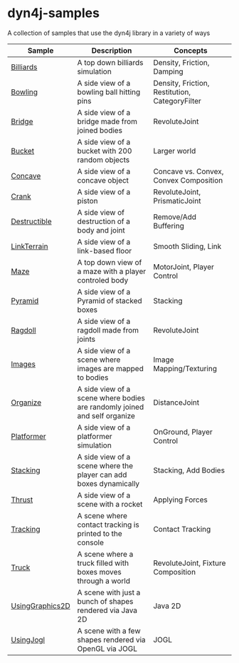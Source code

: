 # dyn4j-samples
A collection of samples that use the dyn4j library in a variety of ways

| Sample | Description | Concepts |
| --- | --- | --- |
| [Billiards](https://github.com/dyn4j/dyn4j-samples/tree/master/src/main/java/org/dyn4j/samples/Billiards.java) | A top down billiards simulation | Density, Friction, Damping |
| [Bowling](https://github.com/dyn4j/dyn4j-samples/tree/master/src/main/java/org/dyn4j/samples/Bowling.java) | A side view of a bowling ball hitting pins | Density, Friction, Restitution, CategoryFilter |
| [Bridge](https://github.com/dyn4j/dyn4j-samples/tree/master/src/main/java/org/dyn4j/samples/Bridge.java) | A side view of a bridge made from joined bodies | RevoluteJoint |
| [Bucket](https://github.com/dyn4j/dyn4j-samples/tree/master/src/main/java/org/dyn4j/samples/Bucket.java) | A side view of a bucket with 200 random objects | Larger world |
| [Concave](https://github.com/dyn4j/dyn4j-samples/tree/master/src/main/java/org/dyn4j/samples/Concave.java) | A side view of a concave object | Concave vs. Convex, Convex Composition |
| [Crank](https://github.com/dyn4j/dyn4j-samples/tree/master/src/main/java/org/dyn4j/samples/Crank.java) | A side view of a piston | RevoluteJoint, PrismaticJoint |
| [Destructible](https://github.com/dyn4j/dyn4j-samples/tree/master/src/main/java/org/dyn4j/samples/Destructible.java) | A side view of destruction of a body and joint | Remove/Add Buffering |
| [LinkTerrain](https://github.com/dyn4j/dyn4j-samples/tree/master/src/main/java/org/dyn4j/samples/LinkTerrain.java) | A side view of a link-based floor | Smooth Sliding, Link |
| [Maze](https://github.com/dyn4j/dyn4j-samples/tree/master/src/main/java/org/dyn4j/samples/Maze.java) | A top down view of a maze with a player controled body | MotorJoint, Player Control |
| [Pyramid](https://github.com/dyn4j/dyn4j-samples/tree/master/src/main/java/org/dyn4j/samples/Pyramid.java) | A side view of a Pyramid of stacked boxes | Stacking |
| [Ragdoll](https://github.com/dyn4j/dyn4j-samples/tree/master/src/main/java/org/dyn4j/samples/Ragdoll.java) | A side view of a ragdoll made from joints | RevoluteJoint |
| [Images](https://github.com/dyn4j/dyn4j-samples/tree/master/src/main/java/org/dyn4j/samples/Images.java) | A side view of a scene where images are mapped to bodies | Image Mapping/Texturing |
| [Organize](https://github.com/dyn4j/dyn4j-samples/tree/master/src/main/java/org/dyn4j/samples/Organize.java) | A side view of a scene where bodies are randomly joined and self organize | DistanceJoint |
| [Platformer](https://github.com/dyn4j/dyn4j-samples/tree/master/src/main/java/org/dyn4j/samples/Platformer.java) | A side view of a platformer simulation | OnGround, Player Control |
| [Stacking](https://github.com/dyn4j/dyn4j-samples/tree/master/src/main/java/org/dyn4j/samples/Stacking.java) | A side view of a scene where the player can add boxes dynamically | Stacking, Add Bodies |
| [Thrust](https://github.com/dyn4j/dyn4j-samples/tree/master/src/main/java/org/dyn4j/samples/Thrust.java) | A side view of a scene with a rocket | Applying Forces |
| [Tracking](https://github.com/dyn4j/dyn4j-samples/tree/master/src/main/java/org/dyn4j/samples/Tracking.java) | A scene where contact tracking is printed to the console | Contact Tracking |
| [Truck](https://github.com/dyn4j/dyn4j-samples/tree/master/src/main/java/org/dyn4j/samples/Truck.java) | A scene where a truck filled with boxes moves through a world | RevoluteJoint, Fixture Composition |
| [UsingGraphics2D](https://github.com/dyn4j/dyn4j-samples/tree/master/src/main/java/org/dyn4j/samples/UsingGraphics2D.java) | A scene with just a bunch of shapes rendered via Java 2D | Java 2D |
| [UsingJogl](https://github.com/dyn4j/dyn4j-samples/tree/master/src/main/java/org/dyn4j/samples/UsingJogl.java) | A scene with a few shapes rendered via OpenGL via JOGL | JOGL |
